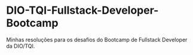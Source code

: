 # DIO-TQI-Fullstack-Developer-Bootcamp
Minhas resoluções para os desafios do Bootcamp de Fullstack Developer da DIO/TQI.

